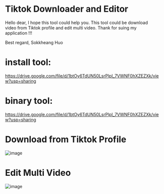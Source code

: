 # Tiktok Downloader and Editor

Hello dear,
	I hope this tool could help you.
	This tool could be download video from Tiktok profile and edit multi video.
Thank for suing my application !!!

Best regard,
Sokkheang Huo

# install tool: 
https://drive.google.com/file/d/1btOy6TdUN50LsrPlpl_7VWNF0hXZEZXk/view?usp=sharing

# binary tool: 
https://drive.google.com/file/d/1btOy6TdUN50LsrPlpl_7VWNF0hXZEZXk/view?usp=sharing

# Download from Tiktok Profile
![image](https://github.com/huosokkheang/Tiktok-Dowloader-and-Editor/assets/35053923/610f5da3-137d-4cb2-b7b4-cc3da9213a6c)

# Edit Multi Video
![image](https://github.com/huosokkheang/Tiktok-Dowloader-and-Editor/assets/35053923/0dfa364c-32d9-4d21-b836-83c7fbdcca23)

